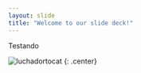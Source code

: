 ```yaml
---
layout: slide
title: "Welcome to our slide deck!"
---
```


Testando

![luchadortocat](https://octodex.github.com/images/luchadortocat.png)
{: .center}
